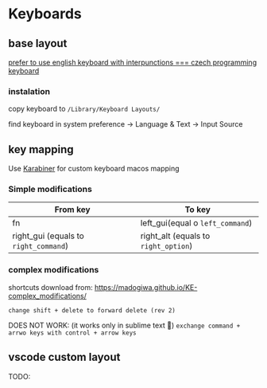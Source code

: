 # Keyboards

## base layout 
[prefer to use english keyboard with interpunctions === czech programming keyboard](http://blog.destil.cz/2012/10/ceska-programatorska-klavesnice-pro-mac.html)

### instalation

copy keyboard to `/Library/Keyboard Layouts/` 

find keyboard in system preference -> Language & Text -> Input Source


## key mapping
Use [Karabiner](https://github.com/pqrs-org/Karabiner-Elements) for custom keyboard macos mapping

### Simple modifications

| From key                               | To key                                |
| -------------------------------------- | ------------------------------------- |
| fn                                     | left_gui(equal o `left_command`)      |
| right_gui (equals to `right_command`)  | right_alt (equals to `right_option`)  |


### complex modifications

shortcuts download from: https://madogiwa.github.io/KE-complex_modifications/

`change shift + delete to forward delete (rev 2)`


DOES NOT WORK: (it works only in sublime text :facepalm:)
`exchange command + arrwo keys with control + arrow keys`

## vscode custom layout

TODO: